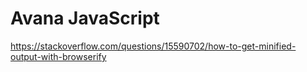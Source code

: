Avana JavaScript
================




https://stackoverflow.com/questions/15590702/how-to-get-minified-output-with-browserify
